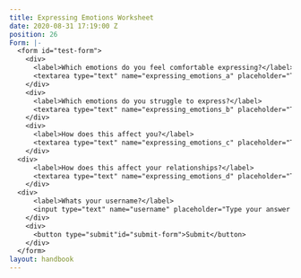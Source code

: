```yaml
---
title: Expressing Emotions Worksheet
date: 2020-08-31 17:19:00 Z
position: 26
Form: |-
  <form id="test-form">
    <div>
      <label>Which emotions do you feel comfortable expressing?</label>
      <textarea type="text" name="expressing_emotions_a" placeholder="Type your answer here"/></textarea>
    </div>
    <div>
      <label>Which emotions do you struggle to express?</label>
      <textarea type="text" name="expressing_emotions_b" placeholder="Type your answer here"/></textarea>
    </div>
    <div>
      <label>How does this affect you?</label>
      <textarea type="text" name="expressing_emotions_c" placeholder="Type your answer here"/></textarea>
    </div>
  <div>
      <label>How does this affect your relationships?</label>
      <textarea type="text" name="expressing_emotions_d" placeholder="Type your answer here"/></textarea>
    </div>
  <div>
      <label>Whats your username?</label>
      <input type="text" name="username" placeholder="Type your answer here"/></input>
    </div>
    <div>
      <button type="submit"id="submit-form">Submit</button>
    </div>
  </form>
layout: handbook
---
```


